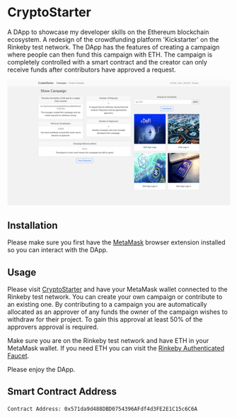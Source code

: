 # CryptoStarter

A DApp to showcase my developer skills on the Ethereum blockchain ecosystem. A redesign of the crowdfunding platform 'Kickstarter' on the Rinkeby test network. The DApp has the features of creating a campaign where people can then fund this campaign with ETH. The campaign is completely controlled with a smart contract and the creator can only receive funds after contributors have approved a request.

![CryptoStarter](/public/crypto_starter.png 'CryptoStarter')

## Installation

Please make sure you first have the [MetaMask](https://metamask.io/) browser extension installed so you can interact with the DApp.

## Usage

Please visit [CryptoStarter](https://vdzz7-liaaa-aaaad-qao7q-cai.ic.fleek.co/) and have your MetaMask wallet connected to the Rinkeby test network. You can create your own campaign or contribute to an existing one. By contributing to a campaign you are automatically allocated as an approver of any funds the owner of the campaign wishes to withdraw for their project. To gain this approval at least 50% of the approvers approval is required.

Make sure you are on the Rinkeby test network and have ETH in your MetaMask wallet. If you need ETH you can visit the [Rinkeby Authenticated Faucet](https://faucet.rinkeby.io/).

Please enjoy the DApp.

## Smart Contract Address

```
Contract Address: 0x571da9d488DBD0754396AFdf4d3FE2E1C15c6C6A
```
